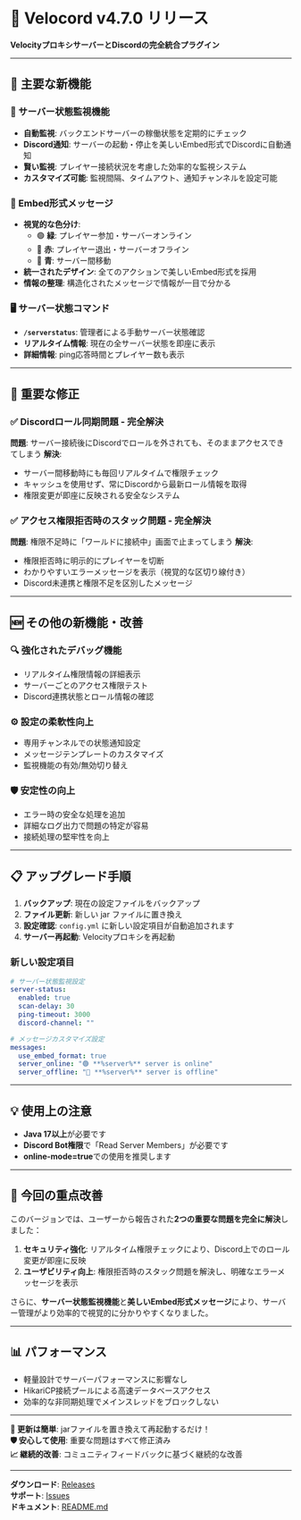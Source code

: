 # 🚀 Velocord v4.7.0 リリース

**VelocityプロキシサーバーとDiscordの完全統合プラグイン**

---

## 🎉 主要な新機能

### 📡 サーバー状態監視機能
- **自動監視**: バックエンドサーバーの稼働状態を定期的にチェック
- **Discord通知**: サーバーの起動・停止を美しいEmbed形式でDiscordに自動通知
- **賢い監視**: プレイヤー接続状況を考慮した効率的な監視システム
- **カスタマイズ可能**: 監視間隔、タイムアウト、通知チャンネルを設定可能

### 🎨 Embed形式メッセージ
- **視覚的な色分け**: 
  - 🟢 **緑**: プレイヤー参加・サーバーオンライン
  - 🔴 **赤**: プレイヤー退出・サーバーオフライン  
  - 🔵 **青**: サーバー間移動
- **統一されたデザイン**: 全てのアクションで美しいEmbed形式を採用
- **情報の整理**: 構造化されたメッセージで情報が一目で分かる

### 🖥️ サーバー状態コマンド
- **`/serverstatus`**: 管理者による手動サーバー状態確認
- **リアルタイム情報**: 現在の全サーバー状態を即座に表示
- **詳細情報**: ping応答時間とプレイヤー数も表示

---

## 🔧 重要な修正

### ✅ **Discordロール同期問題** - 完全解決
**問題**: サーバー接続後にDiscordでロールを外されても、そのままアクセスできてしまう
**解決**: 
- サーバー間移動時にも毎回リアルタイムで権限チェック
- キャッシュを使用せず、常にDiscordから最新ロール情報を取得
- 権限変更が即座に反映される安全なシステム

### ✅ **アクセス権限拒否時のスタック問題** - 完全解決  
**問題**: 権限不足時に「ワールドに接続中」画面で止まってしまう
**解決**:
- 権限拒否時に明示的にプレイヤーを切断
- わかりやすいエラーメッセージを表示（視覚的な区切り線付き）
- Discord未連携と権限不足を区別したメッセージ

---

## 🆕 その他の新機能・改善

### 🔍 強化されたデバッグ機能
- リアルタイム権限情報の詳細表示
- サーバーごとのアクセス権限テスト
- Discord連携状態とロール情報の確認

### ⚙️ 設定の柔軟性向上
- 専用チャンネルでの状態通知設定
- メッセージテンプレートのカスタマイズ
- 監視機能の有効/無効切り替え

### 🛡️ 安定性の向上
- エラー時の安全な処理を追加
- 詳細なログ出力で問題の特定が容易
- 接続処理の堅牢性を向上

---

## 📋 アップグレード手順

1. **バックアップ**: 現在の設定ファイルをバックアップ
2. **ファイル更新**: 新しい jar ファイルに置き換え
3. **設定確認**: `config.yml` に新しい設定項目が自動追加されます
4. **サーバー再起動**: Velocityプロキシを再起動

### 新しい設定項目
```yaml
# サーバー状態監視設定
server-status:
  enabled: true
  scan-delay: 30
  ping-timeout: 3000
  discord-channel: ""

# メッセージカスタマイズ設定
messages:
  use_embed_format: true
  server_online: "🟢 **%server%** server is online"
  server_offline: "🔴 **%server%** server is offline"
```

---

## 💡 使用上の注意

- **Java 17以上**が必要です
- **Discord Bot権限**で「Read Server Members」が必要です
- **online-mode=true**での使用を推奨します

---

## 🎯 今回の重点改善

このバージョンでは、ユーザーから報告された**2つの重要な問題を完全に解決**しました：

1. **セキュリティ強化**: リアルタイム権限チェックにより、Discord上でのロール変更が即座に反映
2. **ユーザビリティ向上**: 権限拒否時のスタック問題を解決し、明確なエラーメッセージを表示

さらに、**サーバー状態監視機能**と**美しいEmbed形式メッセージ**により、サーバー管理がより効率的で視覚的に分かりやすくなりました。

---

## 📊 パフォーマンス

- 軽量設計でサーバーパフォーマンスに影響なし
- HikariCP接続プールによる高速データベースアクセス
- 効率的な非同期処理でメインスレッドをブロックしない

---

**🔄 更新は簡単**: jarファイルを置き換えて再起動するだけ！  
**🛡️ 安心して使用**: 重要な問題はすべて修正済み  
**📈 継続的改善**: コミュニティフィードバックに基づく継続的な改善

---

**ダウンロード**: [Releases](https://github.com/sdc-ohsawa/velocity-plugin-velocord/releases/tag/v4.7.0)  
**サポート**: [Issues](https://github.com/sdc-ohsawa/velocity-plugin-velocord/issues)  
**ドキュメント**: [README.md](https://github.com/sdc-ohsawa/velocity-plugin-velocord/blob/main/README.md) 